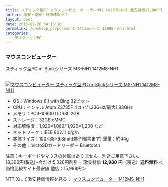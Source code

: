 ```yaml
---
title: スティック型PC マウスコンピューター MS-NH1 1412MS-NH1 激安特価12,980円！送料無料！
author: 激安・格安・特価情報ツウ
layout: post
date: 2015-09-26 04:15:10
permalink: /desktop_pc/pc-msnh1-1412ms-nh1-12980-nttx.html
categories:
  - デスクトップPC
---
```

### マウスコンピューター
スティック型PC m-Stickシリーズ MS-NH1 1412MS-NH1

<div class="img-bg2 img_L">
  <a href="http://px.a8.net/svt/ejp?a8mat=ZYP6S+8IMA3E+S1Q+BWGDT&#038;a8ejpredirect=http://nttxstore.jp/_II_M714874886" target="_blank"><br /> <img border="0" alt="マウスコンピューター スティック型PC m-Stickシリーズ MS-NH1 1412MS-NH1" src="http://i0.wp.com/image.nttxstore.jp/l2_images/M/M7/M714874886.jpg?w=120" data-recalc-dims="1" /></a>
</div>

<!--more-->

  * OS：Windows 8.1 with Bing 32ビット
  * CPU：インテル Atom Z3735F 4コア/1.33GHz/最大1.83GHz
  * メモリ：PC3-10600 DDR3L 2GB
  * ストレージ：32GB eMMC
  * 対応解像度：1,920×1,080/ 1,920×1,200 など
  * ネットワーク：IEEE 802.11 b/g/n
  * 本体サイズ：100×38×9.8mm(端子部含まず) 重量：約44g
  * その他：microSDカードリーダー Bluetooth

注意：キーボードやマウスの付属はありません。別途ご用意下さい。
<br clear="all" />18,300円(税込)+今だけ:5,320円割引 = 激安特価 <span class="tokka-price"><strong>12,980</strong></span> 円（税込）**送料無料**
＜価格比較サイト最安値 他店：15,988円＞

NTT-Xにて激安特価情報を見る： <span class="fs150p"><a href="http://px.a8.net/svt/ejp?a8mat=ZYP6S+8IMA3E+S1Q+BWGDT&#038;a8ejpredirect=http://nttxstore.jp/_II_M714874886" target="_blank">マウスコンピューター 1412MS-NH1</a></span>